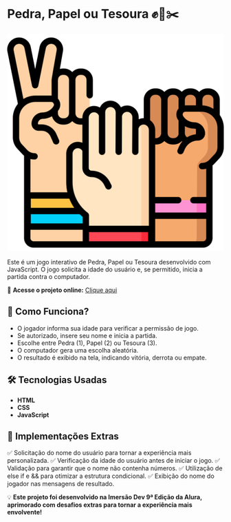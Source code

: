 # Pedra, Papel ou Tesoura ✊📄✂️  

![Prévia do Projeto](Images/backgroundgithub.png)

Este é um jogo interativo de Pedra, Papel ou Tesoura desenvolvido com JavaScript. O jogo solicita a idade do usuário e, se permitido, inicia a partida contra o computador.  

🚀 **Acesse o projeto online:** [Clique aqui](https://gabrielcotrimmiron.github.io/pedra-papel-tesoura-game/)

## 📌 Como Funciona?  
- O jogador informa sua idade para verificar a permissão de jogo.  
- Se autorizado, insere seu nome e inicia a partida.  
- Escolhe entre Pedra (1), Papel (2) ou Tesoura (3).  
- O computador gera uma escolha aleatória.  
- O resultado é exibido na tela, indicando vitória, derrota ou empate.  

## 🛠 Tecnologias Usadas  
- **HTML**  
- **CSS**  
- **JavaScript**  

## 🎯 Implementações Extras  
✅ Solicitação do nome do usuário para tornar a experiência mais personalizada.
✅ Verificação da idade do usuário antes de iniciar o jogo.
✅ Validação para garantir que o nome não contenha números.
✅ Utilização de else if e && para otimizar a estrutura condicional.
✅ Exibição do nome do jogador nas mensagens de resultado. 

💡 **Este projeto foi desenvolvido na Imersão Dev 9ª Edição da Alura, aprimorado com desafios extras para tornar a experiência mais envolvente!**  
